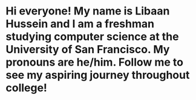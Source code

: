 # Hi everyone! My name is Libaan Hussein and I am a freshman studying computer science at the University of San Francisco. My pronouns are he/him. Follow me to see my aspiring journey throughout college!

